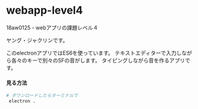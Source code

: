 # webapp-level4
18aw0125 - webアプリの課題レベル４

ヤング・ジャクリンです。

このelectronアプリではES6を使っています。
テキストエディターで入力しながら各々のキーで別々のSFの音がします。
タイピングしながら音を作るアプリです。

#### 見る方法
``` bash
# ダウンロードしたらターミナルで
 electron .
```
